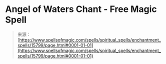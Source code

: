<!--yml
category: 未分类
date: 2024-06-12 18:55:26
-->

# Angel of Waters Chant - Free Magic Spell

> 来源：[https://www.spellsofmagic.com/spells/spiritual_spells/enchantment_spells/15799/page.html#0001-01-01](https://www.spellsofmagic.com/spells/spiritual_spells/enchantment_spells/15799/page.html#0001-01-01)